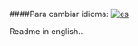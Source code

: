 ####Para cambiar idioma:
[![es](https://img.shields.io/badge/lang-es-yellow.svg)](/README.md) 



Readme in english...